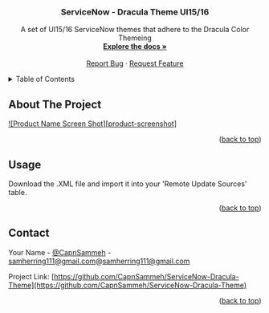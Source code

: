 <div id="top"></div>

<h3 align="center">ServiceNow - Dracula Theme UI15/16</h3>

  <p align="center">
    A set of UI15/16 ServiceNow themes that adhere to the Dracula Color Themeing 
    <br />
    <a href="https://github.com/CapnSammeh/ServiceNow-Dracula-Theme"><strong>Explore the docs »</strong></a>
    <br />
    <br />
    <a href="https://github.com/CapnSammeh/ServiceNow-Dracula-Theme/issues">Report Bug</a>
    ·
    <a href="https://github.com/CapnSammeh/ServiceNow-Dracula-Theme/issues">Request Feature</a>
  </p>
</div>

<!-- TABLE OF CONTENTS -->
<details>
  <summary>Table of Contents</summary>
  <ol>
    <li>
      <a href="#about-the-project">About The Project</a>
    </li>
    <li><a href="#usage">Usage</a></li>
    <li><a href="#contact">Contact</a></li>
  </ol>
</details>

<!-- ABOUT THE PROJECT -->
## About The Project

[![Product Name Screen Shot][product-screenshot]](https://example.com)

<p align="right">(<a href="#top">back to top</a>)</p>


<!-- USAGE EXAMPLES -->
## Usage

Download the .XML file and import it into your 'Remote Update Sources' table.

<p align="right">(<a href="#top">back to top</a>)</p>



<!-- CONTACT -->
## Contact

Your Name - [@CapnSammeh](https://twitter.com/CapnSammeh) - samherring111@gmail.com@samherring111@gmail.com

Project Link: [https://github.com/CapnSammeh/ServiceNow-Dracula-Theme](https://github.com/CapnSammeh/ServiceNow-Dracula-Theme)

<p align="right">(<a href="#top">back to top</a>)</p>
